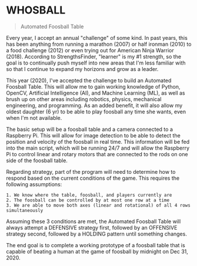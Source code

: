 # WHOSBALL

>Automated Foosball Table

Every year, I accept an annual "challenge" of some kind. In past years, this has been anything from running a marathon (2007) or half ironman (2010) to a food challenge (2012) or even trying out for American Ninja Warrior (2018). According to StrengthsFinder, "learner" is my #1 strength, so the goal is to continually push myself into new areas that I'm less familiar with so that I continue to expand my horizons and grow as a leader.

This year (2020), I've accepted the challenge to build an Automated Foosball Table. This will allow me to gain working knowledge of Python, OpenCV, Artificial Intelligence (AI), and Machine Learning (ML), as well as brush up on other areas including robotics, physics, mechanical engineering, and programming. As an added benefit, it will also allow my oldest daughter (6 yr) to be able to play foosball any time she wants, even when I'm not available.

The basic setup will be a foosball table and a camera connected to a Raspberry Pi. This will allow for image detection to be able to detect the position and velocity of the foosball in real time. This information will be fed into the main script, which will be running 24/7 and will allow the Raspberry Pi to control linear and rotary motors that are connected to the rods on one side of the foosball table.

Regarding strategy, part of the program will need to determine how to respond based on the current conditions of the game. This requires the following assumptions:

```
1. We know where the table, foosball, and players currently are
2. The foosball can be controlled by at most one row at a time
3. We are able to move both axes (linear and rotational) of all 4 rows simultaneously
```

Assuming these 3 conditions are met, the Automated Foosball Table will always attempt a DEFENSIVE strategy first, followed by an OFFENSIVE strategy second, followed by a HOLDING pattern until something changes.

The end goal is to complete a working prototype of a foosball table that is capable of beating a human at the game of foosball by midnight on Dec 31, 2020.

